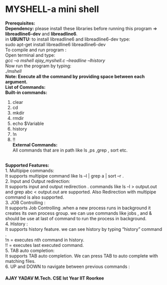 
<h1>MYSHELL-a mini shell</h1>


<b>Prerequisites:</b><br>
<b>Dependency:</b> please install these libraries before running this program => 
<b>libreadline6-dev</b> and <b>libreadline6</b>. <br>
in <b>UBUNTU:</b> to install libreadline6 and libreadline6-dev type: <br>
sudo apt-get install libreadline6 libreadline6-dev<br>
To compile and run program :<br>
Open terminal and type: <br>
<i>gcc –o mshell ajay_myshell.c –lreadline –lhistory</i>
<br>Now run the program by typing:
<br><i>./mshell</i>
<br><b>Note: Execute all the command by providing space between each argument. </b><br>
<b>List of Commands:</b><br>
<b>Built-in commands:</b><br>
1.	clear<br>
2.	cd<br>
3.	mkdir<br>
4.	rmdir<br>
5.	echo $Variable<br>
6.	history<br>
7.	!n<br>
8.	!!<br>
<b>External Commands:</b><br>
All commands that are in path like ls ,ps ,grep , sort etc.
<br>
<b>Supported Features:</b><br>
1.	Multipipe commands:<br>
It supports multipipe command like ls –l | grep a | sort –r .<br>
2.	Input and Output redirection:<br>
It supports input and output redirection . commands like 
ls –l > output.out and grep abc < output.out are supported.
Also Redirection with multipipe command is also supported.<br>
3.	JOB Controlling :<br>
It supports Job Controlling .when a new process runs in background it creates its own process group.
we can use commands like 
jobs , and & should be use at last of command to run the process in background.
<br>
4.	History :<br>
It supports history feature. we can see history by typing “history” command .<br>
!n = executes nth command in history.<br>
!! = executes last executed command.<br>
5.	TAB auto completion:<br>
It supports TAB auto completion. We can press TAB to auto complete with matching files.<br>
6.	UP and DOWN to navigate between previous commands :<br>

<h4><b>AJAY YADAV M.Tech. CSE Ist Year IIT Roorkee</b></h5>
